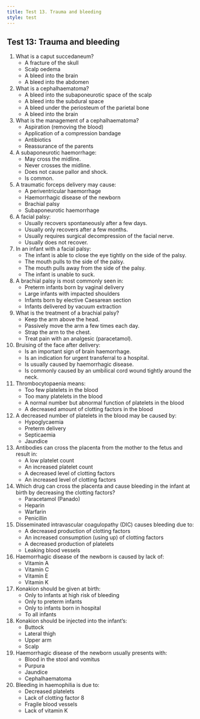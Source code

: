 ```yaml
---
title: Test 13. Trauma and bleeding
style: test
---
```


## Test 13: Trauma and bleeding

1.	What is a caput succedaneum?
	-	A fracture of the skull
	+	Scalp oedema
	-	A bleed into the brain
	-	A bleed into the abdomen
2.	What is a cephalhaematoma?
	-	A bleed into the subaponeurotic space of the scalp
	-	A bleed into the subdural space
	+	A bleed under the periosteum of the parietal bone
	-	A bleed into the brain
3.	What is the management of a cephalhaematoma?
	-	Aspiration (removing the blood)
	-	Application of a compression bandage
	-	Antibiotics
	+	Reassurance of the parents
4.	A subaponeurotic haemorrhage:
	+	May cross the midline.
	-	Never crosses the midline.
	-	Does not cause pallor and shock.
	-	Is common.
5.	A traumatic forceps delivery may cause:
	-	A periventricular haemorrhage
	-	Haemorrhagic disease of the newborn
	-	Brachial palsy
	+	Subaponeurotic haemorrhage
6.	A facial palsy:
	+	Usually recovers spontaneously after a few days.
	-	Usually only recovers after a few months.
	-	Usually requires surgical decompression of the facial nerve.
	-	Usually does not recover.
7.	In an infant with a facial palsy:
	-	The infant is able to close the eye tightly on the side of the palsy.
	-	The mouth pulls to the side of the palsy.
	+	The mouth pulls away from the side of the palsy.
	-	The infant is unable to suck.
8.	A brachial palsy is most commonly seen in:
	-	Preterm infants born by vaginal delivery
	+	Large infants with impacted shoulders
	-	Infants born by elective Caesarean section
	-	Infants delivered by vacuum extraction
9.	What is the treatment of a brachial palsy?
	-	Keep the arm above the head.
	+	Passively move the arm a few times each day.
	-	Strap the arm to the chest.
	-	Treat pain with an analgesic (paracetamol).
10.	Bruising of the face after delivery:
	-	Is an important sign of brain haemorrhage.
	-	Is an indication for urgent transferral to a hospital.
	-	Is usually caused by haemorrhagic disease.
	+	Is commonly caused by an umbilical cord wound tightly around the neck.
11.	Thrombocytopaenia means:
	+	Too few platelets in the blood
	-	Too many platelets in the blood
	-	A normal number but abnormal function of platelets in the blood
	-	A decreased amount of clotting factors in the blood
12.	A decreased number of platelets in the blood may be caused by:
	-	Hypoglycaemia
	-	Preterm delivery
	+	Septicaemia
	-	Jaundice
13.	Antibodies can cross the placenta from the mother to the fetus and result in:
	+	A low platelet count
	-	An increased platelet count
	-	A decreased level of clotting factors
	-	An increased level of clotting factors
14.	Which drug can cross the placenta and cause bleeding in the infant at birth by decreasing the clotting factors?
	-	Paracetamol (Panado)
	-	Heparin
	+	Warfarin
	-	Penicillin
15.	Disseminated intravascular coagulo­pathy (DIC) causes bleeding due to:
	-	A decreased production of clotting factors
	+	An increased consumption (using up) of clotting factors
	-	A decreased production of platelets
	-	Leaking blood vessels
16.	Haemorrhagic disease of the newborn is caused by lack of:
	-	Vitamin A
	-	Vitamin C
	-	Vitamin E
	+	Vitamin K
17.	Konakion should be given at birth:
	-	Only to infants at high risk of bleeding
	-	Only to preterm infants
	-	Only to infants born in hospital
	+	To all infants
18.	Konakion should be injected into the infant’s:
	-	Buttock
	+	Lateral thigh
	-	Upper arm
	-	Scalp
19.	Haemorrhagic disease of the newborn usually presents with:
	+	Blood in the stool and vomitus
	-	Purpura
	-	Jaundice
	-	Cephalhaematoma
20.	Bleeding in haemophilia is due to:
	-	Decreased platelets
	+	Lack of clotting factor 8
	-	Fragile blood vessels
	-	Lack of vitamin K
